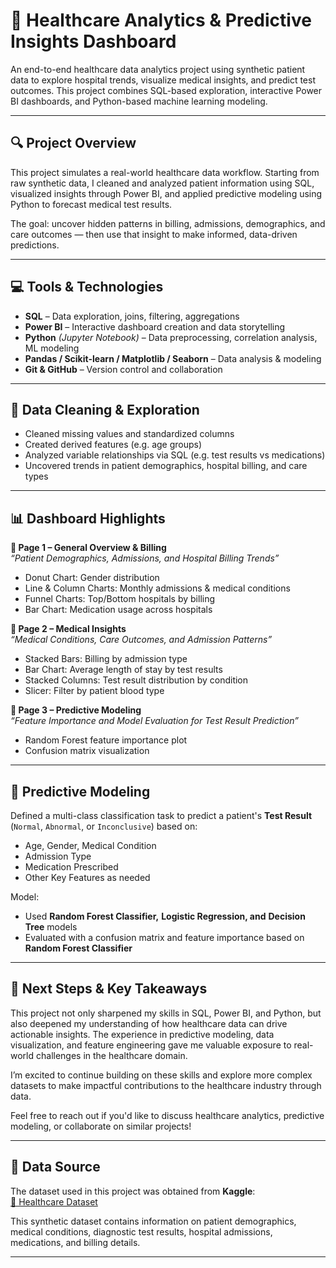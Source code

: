 # 🏥 Healthcare Analytics & Predictive Insights Dashboard

An end-to-end healthcare data analytics project using synthetic patient data to explore hospital trends, visualize medical insights, and predict test outcomes. This project combines SQL-based exploration, interactive Power BI dashboards, and Python-based machine learning modeling.

---

## 🔍 Project Overview

This project simulates a real-world healthcare data workflow. Starting from raw synthetic data, I cleaned and analyzed patient information using SQL, visualized insights through Power BI, and applied predictive modeling using Python to forecast medical test results.

The goal: uncover hidden patterns in billing, admissions, demographics, and care outcomes — then use that insight to make informed, data-driven predictions.

---

## 💻 Tools & Technologies

- **SQL** – Data exploration, joins, filtering, aggregations
- **Power BI** – Interactive dashboard creation and data storytelling
- **Python** *(Jupyter Notebook)* – Data preprocessing, correlation analysis, ML modeling
- **Pandas / Scikit-learn / Matplotlib / Seaborn** – Data analysis & modeling
- **Git & GitHub** – Version control and collaboration

---

## 🧼 Data Cleaning & Exploration

- Cleaned missing values and standardized columns
- Created derived features (e.g. age groups)
- Analyzed variable relationships via SQL (e.g. test results vs medications)
- Uncovered trends in patient demographics, hospital billing, and care types

---

## 📊 Dashboard Highlights

**📄 Page 1 – General Overview & Billing**  
_“Patient Demographics, Admissions, and Hospital Billing Trends”_
- Donut Chart: Gender distribution
- Line & Column Charts: Monthly admissions & medical conditions
- Funnel Charts: Top/Bottom hospitals by billing
- Bar Chart: Medication usage across hospitals

**📄 Page 2 – Medical Insights**  
_“Medical Conditions, Care Outcomes, and Admission Patterns”_
- Stacked Bars: Billing by admission type
- Bar Chart: Average length of stay by test results
- Stacked Columns: Test result distribution by condition
- Slicer: Filter by patient blood type

**📄 Page 3 – Predictive Modeling**  
_“Feature Importance and Model Evaluation for Test Result Prediction”_
- Random Forest feature importance plot
- Confusion matrix visualization

---

## 🔮 Predictive Modeling

Defined a multi-class classification task to predict a patient's **Test Result** (`Normal`, `Abnormal`, or `Inconclusive`) based on:
- Age, Gender, Medical Condition
- Admission Type
- Medication Prescribed
- Other Key Features as needed

Model:
- Used **Random Forest Classifier,** **Logistic Regression, and** **Decision Tree** models
- Evaluated with a confusion matrix and feature importance based on **Random Forest Classifier**

---

## 🚀 **Next Steps & Key Takeaways**

This project not only sharpened my skills in SQL, Power BI, and Python, but also deepened my understanding of how healthcare data can drive actionable insights. The experience in predictive modeling, data visualization, and feature engineering gave me valuable exposure to real-world challenges in the healthcare domain.

I’m excited to continue building on these skills and explore more complex datasets to make impactful contributions to the healthcare industry through data.

Feel free to reach out if you'd like to discuss healthcare analytics, predictive modeling, or collaborate on similar projects!

---

## 📂 Data Source

The dataset used in this project was obtained from **Kaggle**:  
[🔗 Healthcare Dataset](https://www.kaggle.com/datasets/prasad22/healthcare-dataset)

This synthetic dataset contains information on patient demographics, medical conditions, diagnostic test results, hospital admissions, medications, and billing details.

---


